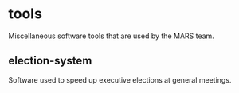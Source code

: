 # tools

Miscellaneous software tools that are used by the MARS team.

## election-system

Software used to speed up executive elections at general meetings.
